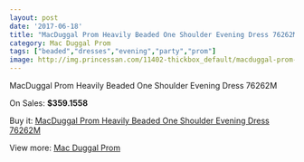 ```yaml
---
layout: post
date: '2017-06-18'
title: "MacDuggal Prom Heavily Beaded One Shoulder Evening Dress 76262M"
category: Mac Duggal Prom
tags: ["beaded","dresses","evening","party","prom"]
image: http://img.princessan.com/11402-thickbox_default/macduggal-prom-heavily-beaded-one-shoulder-evening-dress-76262m.jpg
---
```

MacDuggal Prom Heavily Beaded One Shoulder Evening Dress 76262M

On Sales: **$359.1558**
<a href="https://www.princessan.com/en/mac-duggal-prom/5311-macduggal-prom-heavily-beaded-one-shoulder-evening-dress-76262m.html"><amp-img layout="responsive" width="600" height="600" src="//img.princessan.com/11402-thickbox_default/macduggal-prom-heavily-beaded-one-shoulder-evening-dress-76262m.jpg" alt="MacDuggal Prom Heavily Beaded One Shoulder Evening Dress 76262M 0" /></a>

Buy it: [MacDuggal Prom Heavily Beaded One Shoulder Evening Dress 76262M](https://www.princessan.com/en/mac-duggal-prom/5311-macduggal-prom-heavily-beaded-one-shoulder-evening-dress-76262m.html "MacDuggal Prom Heavily Beaded One Shoulder Evening Dress 76262M")

View more: [Mac Duggal Prom](https://www.princessan.com/en/42-mac-duggal-prom "Mac Duggal Prom")